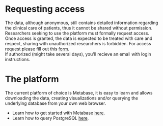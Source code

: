 # Requesting access
The data, although anonymous, still contains detailed information regarding the clinical care of patients, thus it cannot be shared without permission. Researchers seeking to use the platform must formally request access.
Once access is granted, the data is expected to be treated with care and respect,
sharing with unauthorized researchers is forbidden. For access request please fill out this [form](https://forms.office.com/Pages/ResponsePage.aspx?id=TCxQ8S7uHEGXFchV9nU7hAQKhB82F6hLnhx2fW1b2JtUQ1lJUjg2TENOMjQ2WFVURjY1VU1WU1VSOC4u).  
If authorized (might take several days), you'll recieve an email with login instructions.

# The platform
The current platform of choice is Metabase, it is easy to learn and allows downloading the data, creating visualizations and/or querying the underlying database from your own web browser.

- Learn how to get started with Metabase  [here](https://www.metabase.com/docs/latest/getting-started.html).
- Learn how to query PostgreSQL [here](https://www.postgresqltutorial.com).
